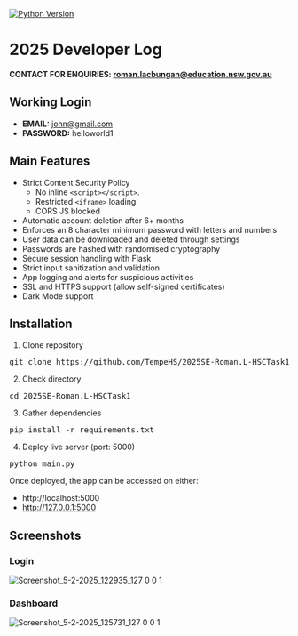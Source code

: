 [![Python Version](https://img.shields.io/badge/python-3.12.2-blue.svg?style=flat-square)](https://www.python.org/downloads/release/python-3122/)
# 2025 Developer Log
**CONTACT FOR ENQUIRIES: roman.lacbungan@education.nsw.gov.au**
## Working Login
- <b>EMAIL:</b> john@gmail.com
- <b>PASSWORD:</b> helloworld1

## Main Features
- Strict Content Security Policy
  - No inline `<script></script>`.
  - Restricted `<iframe>` loading
  - CORS JS blocked
- Automatic account deletion after 6+ months
- Enforces an 8 character minimum password with letters and numbers
- User data can be downloaded and deleted through settings
- Passwords are hashed with randomised cryptography
- Secure session handling with Flask
- Strict input sanitization and validation
- App logging and alerts for suspicious activities
- SSL and HTTPS support (allow self-signed certificates)
- Dark Mode support

## Installation
1. Clone repository
<pre>git clone https://github.com/TempeHS/2025SE-Roman.L-HSCTask1</pre>

2. Check directory
<pre>cd 2025SE-Roman.L-HSCTask1</pre>
   
3. Gather dependencies
<pre>pip install -r requirements.txt</pre>

4. Deploy live server (port: 5000)
<pre>python main.py</pre>

Once deployed, the app can be accessed on either:
- http://localhost:5000
- http://127.0.0.1:5000


## Screenshots
### Login
![Screenshot_5-2-2025_122935_127 0 0 1](https://github.com/user-attachments/assets/c0d6c315-e46d-49e5-a29d-fa52a181e826)

### Dashboard
![Screenshot_5-2-2025_125731_127 0 0 1](https://github.com/user-attachments/assets/83be37a5-8ebb-4231-9613-9eaad0c5ee50)
